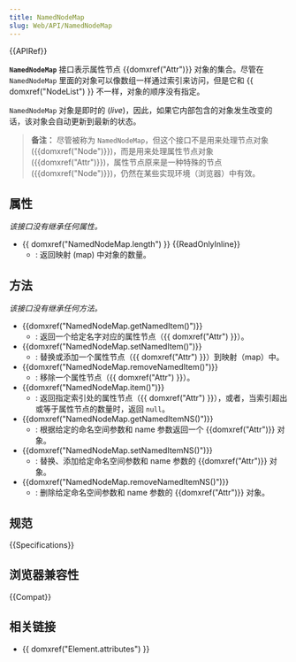 ```yaml
---
title: NamedNodeMap
slug: Web/API/NamedNodeMap
---
```


{{APIRef}}

**`NamedNodeMap`** 接口表示属性节点 {{domxref("Attr")}} 对象的集合。尽管在 `NamedNodeMap` 里面的对象可以像数组一样通过索引来访问，但是它和 {{ domxref("NodeList") }} 不一样，对象的顺序没有指定。

`NamedNodeMap` 对象是即时的 (_live_)，因此，如果它内部包含的对象发生改变的话，该对象会自动更新到最新的状态。

> **备注：** 尽管被称为 `NamedNodeMap`，但这个接口不是用来处理节点对象 ({{domxref("Node")}})，而是用来处理属性节点对象 ({{domxref("Attr")}})，属性节点原来是一种特殊的节点 ({{domxref("Node")}})，仍然在某些实现环境（浏览器）中有效。

## 属性

_该接口没有继承任何属性。_

- {{ domxref("NamedNodeMap.length") }} {{ReadOnlyInline}}
  - : 返回映射 (map) 中对象的数量。

## 方法

_该接口没有继承任何方法。_

- {{domxref("NamedNodeMap.getNamedItem()")}}
  - : 返回一个给定名字对应的属性节点（{{ domxref("Attr") }}）。
- {{domxref("NamedNodeMap.setNamedItem()")}}
  - : 替换或添加一个属性节点（{{ domxref("Attr") }}）到映射（map）中。
- {{domxref("NamedNodeMap.removeNamedItem()")}}
  - : 移除一个属性节点（{{ domxref("Attr") }}）。
- {{domxref("NamedNodeMap.item()")}}
  - : 返回指定索引处的属性节点（{{ domxref("Attr") }}），或者，当索引超出或等于属性节点的数量时，返回 `null`。
- {{domxref("NamedNodeMap.getNamedItemNS()")}}
  - : 根据给定的命名空间参数和 name 参数返回一个 {{domxref("Attr")}} 对象。
- {{domxref("NamedNodeMap.setNamedItemNS()")}}
  - : 替换、添加给定命名空间参数和 name 参数的 {{domxref("Attr")}} 对象。
- {{domxref("NamedNodeMap.removeNamedItemNS()")}}
  - : 删除给定命名空间参数和 name 参数的 {{domxref("Attr")}} 对象。

## 规范

{{Specifications}}

## 浏览器兼容性

{{Compat}}

## 相关链接

- {{ domxref("Element.attributes") }}
